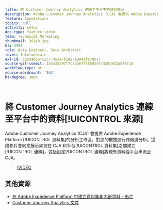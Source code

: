 ```yaml
---
title: 將 Customer Journey Analytics 連線至平台中的資料來源
description: Adobe Customer Journey Analytics (CJA) 會提供 Adobe Experience Platform 資料集的分析工作區，對您的數據進行跨頻道分析。這段影片會向您展示如何在 CJA 和平台資料集之間建立連線，包括設定連線將現有資料從平台串流至 CJA。
feature: Connections
topics: null
activity: setup
doc-type: feature video
team: Technical Marketing
thumbnail: 30140.jpg
kt: 3954
role: Data Engineer, Data Architect
level: Intermediate
exl-id: d25dab66-52c7-45aa-b102-e3e41fa7d017
source-git-commit: 2b5a19397f7c2b2e775fbd5d724205922ad76f15
workflow-type: ht
source-wordcount: '162'
ht-degree: 100%

---
```


# 將 Customer Journey Analytics 連線至平台中的資料[!UICONTROL 來源]

Adobe Customer Journey Analytics (CJA) 會提供 Adobe Experience Platform [!UICONTROL 資料集]的分析工作區，對您的數據進行跨頻道分析。這段影片會向您展示如何在 CJA 和平台[!UICONTROL 資料集]之間建立[!UICONTROL 連線]，包括設定[!UICONTROL 連線]將現有資料從平台串流至 CJA。

>[!VIDEO](https://video.tv.adobe.com/v/30140/?quality=12&enable10seconds=on&speedcontrol=on)

## 其他資源

* [在 Adobe Experience Platform 中建立資料集和內嵌資料 - 影片](https://docs.adobe.com/content/help/zh-Hant/platform-learn/tutorials/data-ingestion/create-datasets-and-ingest-data.html)
* [Customer Journey Analytics 文件](https://docs.adobe.com/content/help/zh-Hant/analytics-platform/using/cja-landing.html)
